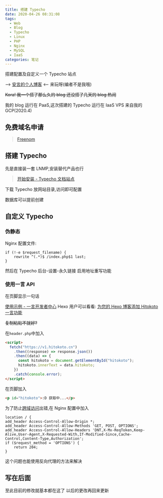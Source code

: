 ```yaml
---
title: 搭建 Typecho
date: 2020-04-26 08:31:08
tags:
  - Web
  - Blog
  - Typecho
  - Linux
  - PHP
  - Nginx
  - MySQL
  - IaaS
categories: 笔记
---
```


搭建配置及自定义一个 Typecho 站点

<!-- more -->

--> [安言的个人博客](https://anyan.ml) <--
来玩呀(编者不是我哦)

~~Kora! 我一个搭了那么久的 blog 还没搭了几天的 blog 热闹~~

我的 blog 运行在 PaaS,这次搭建的 Typecho 运行在 IaaS
VPS 来自我的 GCP(2020.4)

## 免费域名申请

> [Freenom](https://www.freenom.com)

## 搭建 Typecho

先是直接装一套 LNMP,安装替代产品也行

> [开始安装 - Typecho 文档站点](http://docs.typecho.org/install)

下载 Typecho 放网站目录,访问即可配置

数据库可以提前创建

## 自定义 Typecho

### 伪静态

Nginx 配置文件:

```nginx
if (!-e $request_filename) {
    rewrite ^(.*)$ /index.php$1 last;
}
```

然后在 Typecho 后台-设置-永久链接
启用地址重写功能

### 使用一言 API

在页脚显示一句话

[使用示例 - 一言开发者中心](https://developer.hitokoto.cn/sentence/)
Hexo 用户可以看看: [为您的 Hexo 博客添加 Hitokoto 一言功能](https://blog.bill.moe/add-hitokoto/)

~~复制粘贴不就好?~~

在`header.php`中加入

```html
<script>
  fetch("https://v1.hitokoto.cn")
    .then((response) => response.json())
    .then((data) => {
      const hitokoto = document.getElementById("hitokoto");
      hitokoto.innerText = data.hitokoto;
    })
    .catch(console.error);
</script>
```

在页脚加入

```html
<p id="hitokoto">:D 获取中...</p>
```

为了防止[跨域访问](https://developer.mozilla.org/zh-CN/docs/Web/HTTP/Access_control_CORS)出错,在 Nginx 配置中加入

```nginx
location / {
add_header Access-Control-Allow-Origin *;
add_header Access-Control-Allow-Methods 'GET, POST, OPTIONS';
add_header Access-Control-Allow-Headers 'DNT,X-Mx-ReqToken,Keep-Alive,User-Agent,X-Requested-With,If-Modified-Since,Cache-Control,Content-Type,Authorization';
if ($request_method = 'OPTIONS') {
    return 204;
}
```

这个问题也能使用反向代理的方法来解决

## 写在后面

至此目前的修改就基本都在这了
以后的更改再回来更新
